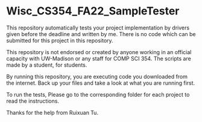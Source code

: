 # Wisc_CS354_FA22_SampleTester

This repository automatically tests your project implementation by drivers given before the deadline and written by me. There is no code which can be submitted for this project in this repository.

This repository is not endorsed or created by anyone working in an official capacity with UW-Madison or any staff for COMP SCI 354. The scripts are made by a student, for students.

By running this repository, you are executing code you downloaded from the internet. Back up your files and take a look at what you are running first.

To run the tests, Please go to the corresponding folder for each project to read the instructions.

Thanks for the help from Ruixuan Tu.
